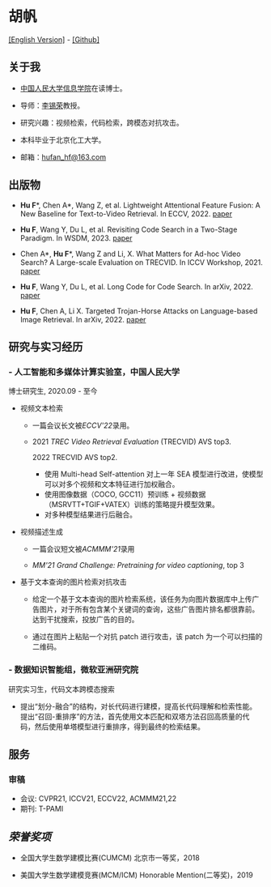 # **胡帆**

[[English Version]](index.md) - [[Github]](https://github.com/fly-dragon211)


## **关于我**
- [中国人民大学信息学院](http://info.ruc.edu.cn/)在读博士。

- 导师：[李锡荣](http://lixirong.net/)教授。

- 研究兴趣：视频检索，代码检索，跨模态对抗攻击。

- 本科毕业于北京化工大学。

- 邮箱：hufan_hf@163.com

## **出版物**

- **Hu F**\*, Chen A\*, Wang Z, et al. Lightweight Attentional Feature Fusion: A New Baseline for Text-to-Video Retrieval. In ECCV, 2022. [paper](https://www.ecva.net/papers/eccv_2022/papers_ECCV/html/4413_ECCV_2022_paper.php)

- **Hu F**, Wang Y, Du L, et al. Revisiting Code Search in a Two-Stage Paradigm. In WSDM, 2023. [paper](https://arxiv.org/abs/2208.11274)

- Chen A\*, **Hu F**\*, Wang Z and Li, X. What Matters for Ad-hoc Video Search? A Large-scale Evaluation on TRECVID.  In ICCV Workshop, 2021. [paper](https://openaccess.thecvf.com/content/ICCV2021W/ViRaL/papers/Chen_What_Matters_for_Ad-Hoc_Video_Search_A_Large-Scale_Evaluation_on_ICCVW_2021_paper.pdf) 

- **Hu F**, Wang Y, Du L, et al. Long Code for Code Search. In arXiv, 2022. [paper](https://arxiv.org/abs/2208.11271)

- **Hu F**, Chen A, Li X. Targeted Trojan-Horse Attacks on Language-based Image Retrieval. In arXiv, 2022. [paper](https://arxiv.org/abs/2202.03861)

  

## **研究与实习经历**

### - 人工智能和多媒体计算实验室，中国人民大学

博士研究生,             2020.09 - 至今


- 视频文本检索
    - 一篇会议长文被*ECCV'22*录用。
    
    - 2021 *TREC Video Retrieval Evaluation*  (TRECVID) AVS top3.
    
      2022 TRECVID AVS top2.
    
      - 使用 Multi-head Self-attention 对上一年 SEA 模型进行改进，使模型可以对多个视频和文本特征进行加权融合。
      - 使用图像数据（COCO, GCC11）预训练 + 视频数据（MSRVTT+TGIF+VATEX）训练的策略提升模型效果。
      - 对多种模型结果进行后融合。
    
- 视频描述生成
    - 一篇会议短文被*ACMMM'21*录用
    
    - *MM'21 Grand Challenge: Pretraining for video captioning*, top 3
    
      

- 基于文本查询的图片检索对抗攻击
    - 给定一个基于文本查询的图片检索系统，该任务为向图片数据库中上传广告图片，对于所有包含某个关键词的查询，这些广告图片排名都很靠前。达到干扰搜索，投放广告的目的。
        
    - 通过在图片上粘贴一个对抗 patch 进行攻击，该 patch 为一个可以扫描的二维码。
        

### - 数据知识智能组，微软亚洲研究院

研究实习生，代码文本跨模态搜索
- 提出“划分-融合”的结构，对长代码进行建模，提高长代码理解和检索性能。
  提出“召回-重排序”的方法，首先使用文本匹配和双塔方法召回高质量的代码，然后使用单塔模型进行重排序，得到最终的检索结果。




## **服务**
### 审稿
- 会议: CVPR21, ICCV21, ECCV22, ACMMM21,22
- 期刊: T-PAMI



## *荣誉奖项*

- 全国大学生数学建模比赛(CUMCM) 北京市一等奖，2018

- 美国大学生数学建模竞赛(MCM/ICM) Honorable Mention(二等奖)，2019

  